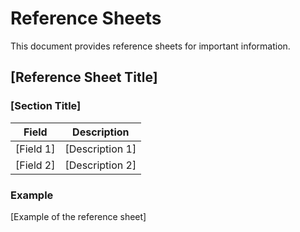 # Reference Sheets

This document provides reference sheets for important information.

## [Reference Sheet Title]

### [Section Title]

| Field | Description |
|---|---|
| [Field 1] | [Description 1] |
| [Field 2] | [Description 2] |

### Example

[Example of the reference sheet]
